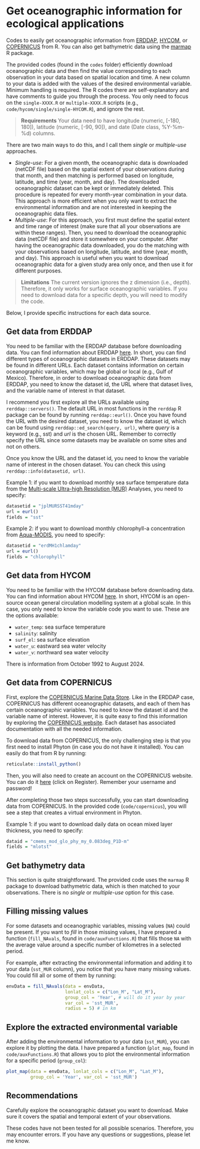 # Get oceanographic information for ecological applications

Codes to easily get oceanographic information from [ERDDAP](https://www.ncei.noaa.gov/erddap/index.html), [HYCOM](https://www.hycom.org/), or [COPERNICUS](https://data.marine.copernicus.eu/products) from R. You can also get bathymetric data using the [marmap](https://cran.r-project.org/web/packages/marmap/index.html) R package.

The provided codes (found in the `codes` folder) efficiently download oceanographic data and then find the value corresponding to each observation in your data based on spatial location and time. A new column to your data is added with the values of the desired environmental variable. Minimum handling is required. The R codes there are self-explanatory and have comments to guide you through the process. You only need to focus on the `single-XXXX.R` or `multiple-XXXX.R` scripts (e.g., `code/hycom/single/single-HYCOM.R`), and ignore the rest.

> **Requirements** Your data need to have longitude (numeric, [-180, 180]), latitude (numeric, [-90, 90]), and date (Date class, %Y-%m-%d) columns.

There are two main ways to do this, and I call them *single* or *multiple-use* approaches.

-   *Single-use*: For a given month, the oceanographic data is downloaded (netCDF file) based on the spatial extent of your observations during that month, and then matching is performed based on longitude, latitude, and time (year, month, and day). The downloaded oceanographic dataset can be kept or immediately deleted. This procedure is repeated for every month-year combination in your data. This approach is more efficient when you only want to extract the environmental information and are not interested in keeping the oceanographic data files.
-   *Multiple-use*: For this approach, you first must define the spatial extent and time range of interest (make sure that all your observations are within these ranges). Then, you need to download the oceanographic data (netCDF file) and store it somewhere on your computer. After having the oceanographic data downloaded, you do the matching with your observations based on longitude, latitude, and time (year, month, and day). This approach is useful when you want to download oceanographic data for a given study area only once, and then use it for different purposes.

> **Limitations** The current version ignores the z dimension (i.e., depth). Therefore, it only works for surface oceanographic variables. If you need to download data for a specific depth, you will need to modify the code.

Below, I provide specific instructions for each data source.

## Get data from ERDDAP

You need to be familiar with the ERDDAP database before downloading data. You can find information about ERDDAP [here](https://www.ncei.noaa.gov/erddap/index.html). In short, you can find different types of oceanographic datasets in ERDDAP. These datasets may be found in different URLs. Each dataset contains information on certain oceanographic variables, which may be global or local (e.g., Gulf of Mexico). Therefore, in order to download oceanographic data from ERDDAP, you need to know the dataset id, the URL where that dataset lives, and the variable name of interest in that dataset.

I recommend you first explore all the URLs available using `rerddap::servers()`. The default URL in most functions in the `rerddap` R package can be found by running `rerddap::eurl()`. Once you have found the URL with the desired dataset, you need to know the dataset id, which can be found using `rerddap::ed_search(query, url)`, where *query* is a keyword (e.g., sst) and *url* is the chosen URL. Remember to correctly specify the URL since some datasets may be available on some sites and not on others.

Once you know the URL and the dataset id, you need to know the variable name of interest in the chosen dataset. You can check this using `rerddap::info(datasetid, url)`.

Example 1: if you want to download monthly sea surface temperature data from the [Multi-scale Ultra-high Resolution (MUR)](https://podaac.jpl.nasa.gov/MEaSUREs-MUR) Analyses, you need to specify:

``` r
datasetid = "jplMURSST41mday"
url = eurl()
fields = "sst"
```

Example 2: if you want to download monthly chlorophyll-a concentration from [Aqua-MODIS](https://modis.gsfc.nasa.gov/data/dataprod/chlor_a.php), you need to specify:

``` r
datasetid = "erdMH1chlamday"
url = eurl()
fields = "chlorophyll"
```

## Get data from HYCOM

You need to be familiar with the HYCOM database before downloading data. You can find information about HYCOM [here](https://www.hycom.org/). In short, HYCOM is an open-source ocean general circulation modelling system at a global scale. In this case, you only need to know the variable code you want to use. These are the options available:

-   `water_temp`: sea surface temperature
-   `salinity`: salinity
-   `surf_el`: sea surface elevation
-   `water_u`: eastward sea water velocity
-   `water_v`: northward sea water velocity

There is information from October 1992 to August 2024.

## Get data from COPERNICUS

First, explore the [COPERNICUS Marine Data Store](https://data.marine.copernicus.eu/products). Like in the ERDDAP case, COPERNICUS has different oceanographic datasets, and each of them has certain oceanographic variables. You need to know the dataset id and the variable name of interest. However, it is quite easy to find this information by exploring the [COPERNICUS website](https://data.marine.copernicus.eu/products). Each dataset has associated documentation with all the needed information.

To download data from COPERNICUS, the only challenging step is that you first need to install Phyton (in case you do not have it installed). You can easily do that from R by running:

``` r
reticulate::install_python()
```

Then, you will also need to create an account on the COPERNICUS website. You can do it [here](https://marine.copernicus.eu/) (click on Register). Remember your username and password!

After completing those two steps successfully, you can start downloading data from COPERNICUS. In the provided code (`code/copernicus`), you will see a step that creates a virtual environment in Phyton.

Example 1: if you want to download daily data on ocean mixed layer thickness, you need to specify:

``` r
dataid = "cmems_mod_glo_phy_my_0.083deg_P1D-m"
fields = "mlotst"
```

## Get bathymetry data

This section is quite straightforward. The provided code uses the `marmap` R package to download bathymetric data, which is then matched to your observations. There is no *single* or *multiple-use* option for this case.

## Filling missing values

For some datasets and oceanographic variables, missing values (`NA`) could be present. If you want to *fill* in those missing values, I have prepared a function (`fill_NAvals`, found in `code/auxFunctions.R`) that fills those `NA` with the average value around a specific number of kilometres in a selected period.

For example, after extracting the environmental information and adding it to your data (`sst_MUR` column), you notice that you have many missing values. You could fill all or some of them by running:

``` r
envData = fill_NAvals(data = envData, 
                      lonlat_cols = c("Lon_M", "Lat_M"),
                      group_col = 'Year', # will do it year by year
                      var_col = 'sst_MUR', 
                      radius = 5) # in km
```

## Explore the extracted environmental variable

After adding the environmental information to your data (`sst_MUR`), you can explore it by plotting the data. I have prepared a function (`plot_map`, found in `code/auxFunctions.R`) that allows you to plot the environmental information for a specific period (`group_col`):

``` r
plot_map(data = envData, lonlat_cols = c("Lon_M", "Lat_M"), 
         group_col = 'Year', var_col = 'sst_MUR')
```

## Recommendations

Carefully explore the oceanographic dataset you want to download. Make sure it covers the spatial and temporal extent of your observations. 

These codes have not been tested for all possible scenarios. Therefore, you may encounter errors. If you have any questions or suggestions, please let me know.